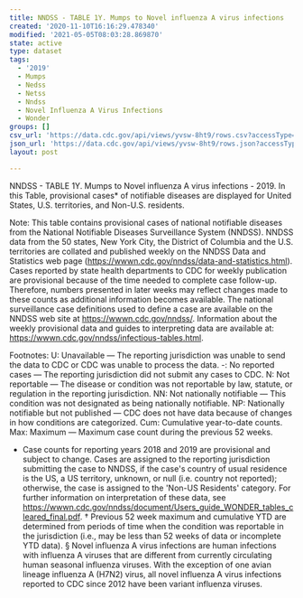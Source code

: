 ```yaml
---
title: NNDSS - TABLE 1Y. Mumps to Novel influenza A virus infections
created: '2020-11-10T16:16:29.478340'
modified: '2021-05-05T08:03:28.869870'
state: active
type: dataset
tags:
  - '2019'
  - Mumps
  - Nedss
  - Netss
  - Nndss
  - Novel Influenza A Virus Infections
  - Wonder
groups: []
csv_url: 'https://data.cdc.gov/api/views/yvsw-8ht9/rows.csv?accessType=DOWNLOAD'
json_url: 'https://data.cdc.gov/api/views/yvsw-8ht9/rows.json?accessType=DOWNLOAD'
layout: post

---
```

NNDSS - TABLE 1Y. Mumps to Novel influenza A virus infections - 2019. In this Table, provisional cases* of notifiable diseases are displayed for United States, U.S. territories, and Non-U.S. residents. 

Note: 
This table contains provisional cases of national notifiable diseases from the National Notifiable Diseases Surveillance System (NNDSS). NNDSS data from the 50 states, New York City, the District of Columbia and the U.S. territories are collated and published weekly on the NNDSS Data and Statistics web page (https://wwwn.cdc.gov/nndss/data-and-statistics.html). Cases reported by state health departments to CDC for weekly publication are provisional because of the time needed to complete case follow-up. Therefore, numbers presented in later weeks may reflect changes made to these counts as additional information becomes available. The national surveillance case definitions used to define a case are available on the NNDSS web site at https://wwwn.cdc.gov/nndss/. Information about the weekly provisional data and guides to interpreting data are available at: https://wwwn.cdc.gov/nndss/infectious-tables.html. 

Footnotes:
U: Unavailable — The reporting jurisdiction was unable to send the data to CDC or CDC was unable to process the data.
-: No reported cases — The reporting jurisdiction did not submit any cases to CDC.
N: Not reportable — The disease or condition was not reportable by law, statute, or regulation in the reporting jurisdiction.
NN: Not nationally notifiable — This condition was not designated as being nationally notifiable.
NP: Nationally notifiable but not published — CDC does not have data because of changes in how conditions are categorized.
Cum: Cumulative year-to-date counts.
Max: Maximum — Maximum case count during the previous 52 weeks.
* Case counts for reporting years 2018 and 2019 are provisional and subject to change. Cases are assigned to the reporting jurisdiction submitting the case to NNDSS, if the case's country of usual residence is the US, a US territory, unknown, or null (i.e. country not reported); otherwise, the case is assigned to the 'Non-US Residents' category. For further information on interpretation of these data, see https://wwwn.cdc.gov/nndss/document/Users_guide_WONDER_tables_cleared_final.pdf. 
† Previous 52 week maximum and cumulative YTD are determined from periods of time when the condition was reportable in the jurisdiction (i.e., may be less than 52 weeks of data or incomplete YTD data). 
§ Novel influenza A virus infections are human infections with influenza A viruses that are different from currently circulating human seasonal influenza viruses. With the exception of one avian lineage influenza A (H7N2) virus, all novel influenza A virus infections reported to CDC since 2012 have been variant influenza viruses.
